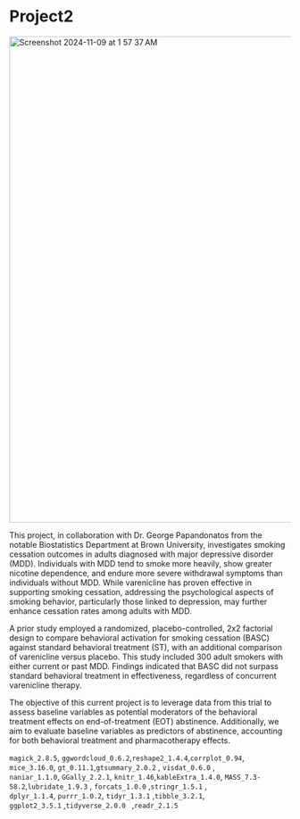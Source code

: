 # Project2

<img width="872" alt="Screenshot 2024-11-09 at 1 57 37 AM" src="https://github.com/user-attachments/assets/815df2b3-41ca-459e-b987-f59324c80716">



This project, in collaboration with Dr. George Papandonatos from the notable Biostatistics Department at Brown University, investigates smoking cessation outcomes in adults diagnosed with major depressive disorder (MDD). Individuals with MDD tend to smoke more heavily, show greater nicotine dependence, and endure more severe withdrawal symptoms than individuals without MDD. While varenicline has proven effective in supporting smoking cessation, addressing the psychological aspects of smoking behavior, particularly those linked to depression, may further enhance cessation rates among adults with MDD.

A prior study employed a randomized, placebo-controlled, 2x2 factorial design to compare behavioral activation for smoking cessation (BASC) against standard behavioral treatment (ST), with an additional comparison of varenicline versus placebo. This study included 300 adult smokers with either current or past MDD. Findings indicated that BASC did not surpass standard behavioral treatment in effectiveness, regardless of concurrent varenicline therapy.

The objective of this current project is to leverage data from this trial to assess baseline variables as potential moderators of the behavioral treatment effects on end-of-treatment (EOT) abstinence. Additionally, we aim to evaluate baseline variables as predictors of abstinence, accounting for both behavioral treatment and pharmacotherapy effects.








`magick_2.8.5`, `ggwordcloud_0.6.2`,`reshape2_1.4.4`,`corrplot_0.94`, 
`mice_3.16.0`, `gt_0.11.1`,`gtsummary_2.0.2` ,  `visdat_0.6.0` ,    
`naniar_1.1.0`, `GGally_2.2.1`, `knitr_1.46`,`kableExtra_1.4.0`,
`MASS_7.3-58.2`,`lubridate_1.9.3` , `forcats_1.0.0` ,`stringr_1.5.1` ,   
`dplyr_1.1.4`,     `purrr_1.0.2`,  `tidyr_1.3.1` ,`tibble_3.2.1`,  
`ggplot2_3.5.1` ,`tidyverse_2.0.0 ` ,`readr_2.1.5`  
